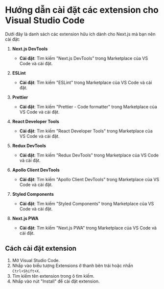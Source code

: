 # Hướng dẫn cài đặt các extension cho Visual Studio Code

Dưới đây là danh sách các extension hữu ích dành cho Next.js mà bạn nên cài đặt:

1. **Next.js DevTools**  
   - **Cài đặt**: Tìm kiếm "Next.js DevTools" trong Marketplace của VS Code và cài đặt.

2. **ESLint**  
   - **Cài đặt**: Tìm kiếm "ESLint" trong Marketplace của VS Code và cài đặt.

3. **Prettier**  
   - **Cài đặt**: Tìm kiếm "Prettier - Code formatter" trong Marketplace của VS Code và cài đặt.

4. **React Developer Tools**  
   - **Cài đặt**: Tìm kiếm "React Developer Tools" trong Marketplace của VS Code và cài đặt.

5. **Redux DevTools**  
   - **Cài đặt**: Tìm kiếm "Redux DevTools" trong Marketplace của VS Code và cài đặt.

6. **Apollo Client DevTools**  
   - **Cài đặt**: Tìm kiếm "Apollo Client DevTools" trong Marketplace của VS Code và cài đặt.

7. **Styled Components**  
   - **Cài đặt**: Tìm kiếm "Styled Components" trong Marketplace của VS Code và cài đặt.

8. **Next.js PWA**  
   - **Cài đặt**: Tìm kiếm "Next.js PWA" trong Marketplace của VS Code và cài đặt.

## Cách cài đặt extension
1. Mở Visual Studio Code.
2. Nhấp vào biểu tượng Extensions ở thanh bên trái hoặc nhấn `Ctrl+Shift+X`.
3. Tìm kiếm tên extension trong ô tìm kiếm.
4. Nhấp vào nút "Install" để cài đặt extension.

